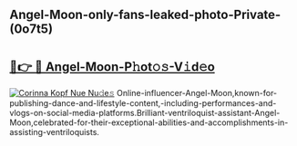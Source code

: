 ## Angel-Moon-only-fans​-leaked-photo​-Private-(0o7t5)


# <h2><a href="https://mediaupload.pro?title=Angel-Moon&ref=git">🔗👉 🔴 Angel-Moon-P𝚑ot𝚘𝚜-V𝚒d𝚎o</a></h2>

[![Corinna Kopf Nue Nu𝚍e𝚜](https://i.imgur.com/0qMVB7G.gif)](https://mediaupload.pro?title=Angel-Moon&ref=git)
Online-influencer-Angel-Moon,known-for-publishing-dance-and-lifestyle-content,-including-performances-and-vlogs-on-social-media-platforms.Brilliant-ventriloquist-assistant-Angel-Moon,celebrated-for-their-exceptional-abilities-and-accomplishments-in-assisting-ventriloquists.  